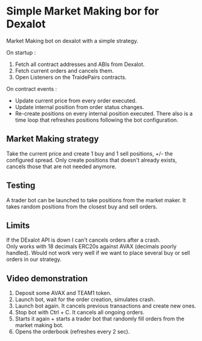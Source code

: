 # Simple Market Making bor for Dexalot

Market Making bot on dexalot with a simple strategy.

On startup :
1) Fetch all contract addresses and ABIs from Dexalot.
2) Fetch current orders and cancels them.
3) Open Listeners on the TraidePairs contracts.

On contract events :
-   Update current price from every order executed.
-   Update internal position from order status changes.
-   Re-create positions on every internal position executed.
There also is a time loop that refreshes positions following the bot configuration.

## Market Making strategy

Take the current price and create 1 buy and 1 sell positions, +/- the configured spread. Only create positions that doesn't already exists, cancels those that are not needed anymore.

## Testing

A trader bot can be launched to take positions from the market maker. It takes random positions from the closest buy and sell orders.

## Limits

If the DExalot API is down I can't cancels orders after a crash.  
Only works with 18 decimals ERC20s against AVAX (decimals poorly handled).
Would not work very well if we want to place several buy or sell orders in our strategy.

## Video demonstration
1)  Deposit some AVAX and TEAM1 token.
2)  Launch bot, wait for the order creation, simulates crash.
3)  Launch bot again. It cancels previous transactions and create new ones.
4)  Stop bot with Ctrl + C. It cancels all ongoing orders.
5)  Starts it again + starts a trader bot that randomly fill orders from the market making bot.
6)  Opens the orderbook (refreshes every 2 sec).